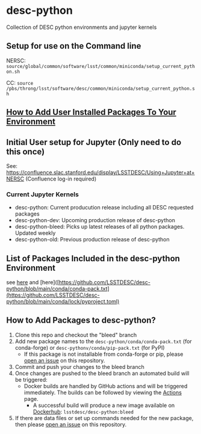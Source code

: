 # desc-python
Collection of DESC python environments and jupyter kernels

## Setup for use on the Command line
NERSC: ```source/global/common/software/lsst/common/miniconda/setup_current_python.sh```

CC: ```source /pbs/throng/lsst/software/desc/common/miniconda/setup_current_python.sh```

## [How to Add User Installed Packages To Your Environment](https://github.com/LSSTDESC/desc-python/wiki/Add-Packages-to-the-desc-python-environment)

## Initial User setup for Jupyter (Only need to do this once)
See: https://confluence.slac.stanford.edu/display/LSSTDESC/Using+Jupyter+at+NERSC (Confluence log-in required)

### Current Jupyter Kernels
- desc-python:  Current producution release including all DESC requested packages
- desc-python-dev: Upcoming production release of desc-python
- desc-python-bleed: Picks up latest releases of all python packages. Updated weekly
- desc-python-old: Previous production release of desc-python

## List of Packages Included in the desc-python Environment
see [here](https://github.com/LSSTDESC/desc-python/blob/main/conda/lock/environment.yml) and [here]([https://github.com/LSSTDESC/desc-python/blob/main/conda/conda-pack.txt](https://github.com/LSSTDESC/desc-python/blob/main/conda/lock/pyproject.toml) 


## How to Add Packages to desc-python?

1. Clone this repo and checkout the "bleed" branch
2. Add new package names to the `desc-python/conda/conda-pack.txt` (for conda-forge) or `desc-pythonv/conda/pip-pack.txt` (for PyPI)
    * If this package is not installable from conda-forge or pip, please [open an issue](https://github.com/LSSTDESC/desc-python/issues) on this repository.
3. Commit and push your changes to the bleed branch
4. Once changes are pushed to the bleed branch an automated build will be triggered:
    * Docker builds are handled by GitHub actions and will be triggered immediately. The builds can be followed by viewing the [Actions](https://github.com/LSSTDESC/desc-python/actions) page.
        * A successful build will produce a new image available on [Dockerhub](https://hub.docker.com/r/lsstdesc/desc-python/tags): `lsstdesc/desc-python:bleed`
 5. If there are data files or set up commands needed for the new package, then please [open an issue](https://github.com/LSSTDESC/desc-python/issues) on this repository.

